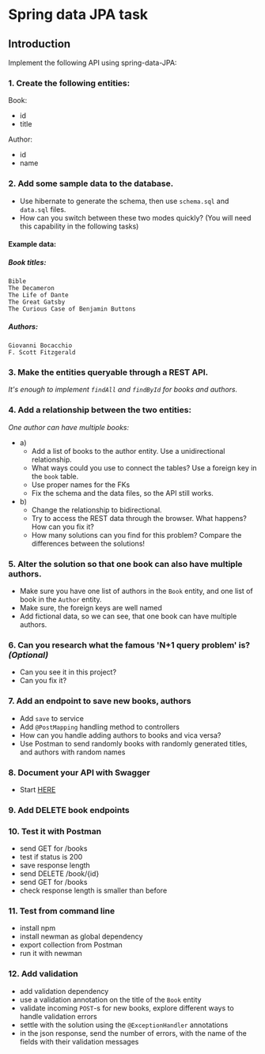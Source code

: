 # Spring data JPA task

## Introduction

Implement the following API using spring-data-JPA:

### 1. Create the following entities:

Book:
- id
- title

Author:
- id
- name

### 2. Add some sample data to the database.

- Use hibernate to generate the schema, then use `schema.sql` and `data.sql` files.
- How can you switch between these two modes quickly? (You will need this capability in the following tasks)

#### Example data:
##### Book titles:
  ```
  Bible
  The Decameron
  The Life of Dante
  The Great Gatsby
  The Curious Case of Benjamin Buttons
  ```

##### Authors:
  ```
  Giovanni Bocacchio
  F. Scott Fitzgerald
  ```
### 3. Make the entities queryable through a REST API.
*It's enough to implement `findAll` and `findById` for books and authors.*


### 4. Add a relationship between the two entities:
*One author can have multiple books:*
* a)
    - Add a list of books to the author entity. Use a unidirectional relationship.
    - What ways could you use to connect the tables? Use a foreign key in the `book` table.
    - Use proper names for the FKs
    - Fix the schema and the data files, so the API still works.
* b)
    - Change the relationship to bidirectional.
    - Try to access the REST data through the browser. What happens? How can you fix it?
    - How many solutions can you find for this problem? Compare the differences between the solutions!

### 5. Alter the solution so that one book can also have multiple authors.
- Make sure you have one list of authors in the `Book` entity, and one list of book in the `Author` entity.
- Make sure, the foreign keys are well named
- Add fictional data, so we can see, that one book can have multiple authors.

### 6. Can you research what the famous 'N+1 query problem' is? *(Optional)*
- Can you see it in this project?
- Can you fix it?

### 7. Add an endpoint to save new books, authors
- Add `save` to service
- Add `@PostMapping` handling method to controllers
- How can you handle adding authors to books and vica versa?
- Use Postman to send randomly books with randomly generated titles, and authors with random names

### 8. Document your API with Swagger
- Start [HERE](https://springdoc.org/)

### 9. Add DELETE book endpoints

### 10. Test it with Postman
- send GET for /books
- test if status is 200
- save response length
- send DELETE /book/{id}
- send GET for /books
- check response length is smaller than before

### 11. Test from command line
- install npm
- install newman as global dependency
- export collection from Postman
- run it with newman

### 12. Add validation
- add validation dependency
- use a validation annotation on the title of the `Book` entity
- validate incoming `POST`-s for new books, explore different ways to handle validation errors
- settle with the solution using the `@ExceptionHandler` annotations
- in the json response, send the number of errors, with the name of the fields with their validation messages